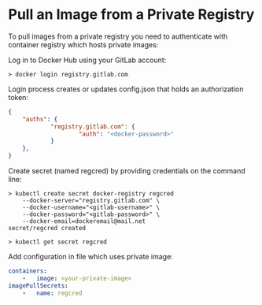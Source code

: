 # Pull an Image from a Private Registry

To pull images from a private registry you need to authenticate with container registry which hosts private images:

Log in to Docker Hub using your GitLab account:

```CMD
> docker login registry.gitlab.com
```

Login process creates or updates config.json that holds an authorization token:

```JSON
{
    "auths": {
            "registry.gitlab.com": {
                    "auth": "<docker-password>"
            }
    },
}
```

Create secret (named regcred) by providing credentials on the command line:

```CMD
> kubectl create secret docker-registry regcred
    --docker-server="registry.gitlab.com" \
    --docker-username="<gitlab-username>" \
    --docker-password="<gitlab-password>" \
    --docker-email=dockeremail@mail.net
secret/regcred created

> kubectl get secret regcred
```

Add configuration in file which uses private image:

```YAML
containers:
    -   image: <your-private-image>
imagePullSecrets:
    -   name: regcred
```

